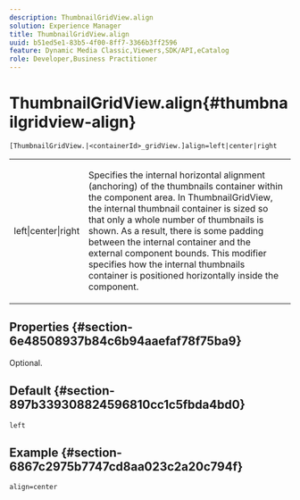 ```yaml
---
description: ThumbnailGridView.align
solution: Experience Manager
title: ThumbnailGridView.align
uuid: b51ed5e1-83b5-4f00-8ff7-3366b3ff2596
feature: Dynamic Media Classic,Viewers,SDK/API,eCatalog
role: Developer,Business Practitioner
---
```


# ThumbnailGridView.align{#thumbnailgridview-align}

`[ThumbnailGridView.|<containerId>_gridView.]align=left|center|right`

<table id="table_95890560230C48BBB03A8082F56382CA"> 
 <tbody> 
  <tr> 
   <td> <p> <span class="codeph"> left|center|right</span> </p> </td> 
   <td> <p> Specifies the internal horizontal alignment (anchoring) of the thumbnails container within the component area. In ThumbnailGridView, the internal thumbnail container is sized so that only a whole number of thumbnails is shown. As a result, there is some padding between the internal container and the external component bounds. This modifier specifies how the internal thumbnails container is positioned horizontally inside the component. </p> </td> 
  </tr> 
 </tbody> 
</table>

## Properties {#section-6e48508937b84c6b94aaefaf78f75ba9}

Optional.

## Default {#section-897b339308824596810cc1c5fbda4bd0}

`left`

## Example {#section-6867c2975b7747cd8aa023c2a20c794f}

`align=center` 
